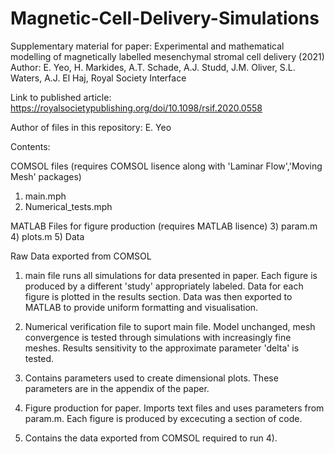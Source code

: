 # Magnetic-Cell-Delivery-Simulations
Supplementary material for paper: Experimental and mathematical modelling of magnetically labelled mesenchymal stromal cell delivery (2021) Author: E. Yeo, H. Markides, A.T. Schade, A.J. Studd, J.M. Oliver, S.L. Waters, A.J. El Haj, Royal Society Interface

Link to published article: https://royalsocietypublishing.org/doi/10.1098/rsif.2020.0558

Author of files in this repository: E. Yeo

Contents:

COMSOL files (requires COMSOL lisence along with 'Laminar Flow','Moving Mesh' packages)
1) main.mph  
2) Numerical_tests.mph

MATLAB Files for figure production (requires MATLAB lisence)
3) param.m
4) plots.m
5) Data

Raw Data exported from COMSOL


1) main file runs all simulations for data presented in paper.
Each figure is produced by a different 'study' appropriately labeled. Data for each figure is plotted in the results section. Data was then exported to MATLAB to provide uniform formatting and visualisation.

2) Numerical verification file to suport main file.
Model unchanged, mesh convergence is tested through simulations with increasingly fine meshes. 
Results sensitivity to the approximate parameter 'delta' is tested.

3) Contains parameters used to create dimensional plots. These parameters are in the appendix of the paper.

4) Figure production for paper. Imports text files and uses parameters from param.m. Each figure is produced by excecuting a section of code.

5) Contains the data exported from COMSOL required to run 4). 

